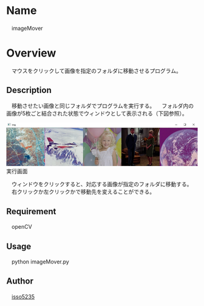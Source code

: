 # Name
　imageMover

# Overview
　マウスをクリックして画像を指定のフォルダに移動させるプログラム。

## Description
　移動させたい画像と同じフォルダでプログラムを実行する。
　フォルダ内の画像が5枚ごと結合された状態でウィンドウとして表示される（下図参照）。

![表示画面](https://github.com/isso5235/imageMover/blob/master/window.jpg)実行画面

　ウィンドウをクリックすると、対応する画像が指定のフォルダに移動する。
　右クリックか左クリックかで移動先を変えることができる。

## Requirement
　openCV 

## Usage
　python imageMover.py

## Author
　[isso5235](https://github.com/isso5235)
